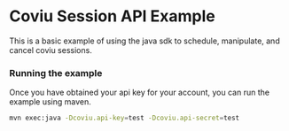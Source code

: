 Coviu Session API Example
=========================


This is a basic example of using the java sdk to schedule, manipulate, and cancel coviu sessions.


### Running the example

Once you have obtained your api key for your account, you can run the
example using maven.

```bash
mvn exec:java -Dcoviu.api-key=test -Dcoviu.api-secret=test
```
